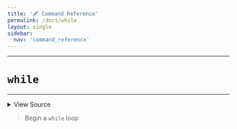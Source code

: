 ```yaml
---
title: '🖋️ Command Reference'
permalink: /docs/while
layout: single
sidebar:
  nav: 'command_reference'
---
```


---

# `while`

---



<details>
  <summary>View Source</summary>

{% highlight sh %}

!fn --shellpen-private writeDSL writeln "while $*"
!fn --shellpen-private writeDSL writeln "do"
!fn --shellpen-private writeDSL --push "done"
{% endhighlight %}

</details>



> Begin a `while` loop







